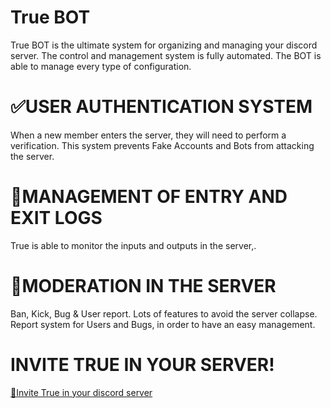 # True BOT
True BOT is the ultimate system for organizing and managing your discord server.
The control and management system is fully automated. The BOT is able to manage every type of configuration.

# ✅USER AUTHENTICATION SYSTEM
When a new member enters the server, they will need to perform a verification. This system prevents Fake Accounts and Bots from attacking the server.

# 💢MANAGEMENT OF ENTRY AND EXIT LOGS
True is able to monitor the inputs and outputs in the server,.

# 💬MODERATION IN THE SERVER
Ban, Kick, Bug & User report. Lots of features to avoid the server collapse. Report system for Users and Bugs, in order to have an easy management.

# INVITE TRUE IN YOUR SERVER!
[🤖Invite True in your discord server](https://discord.com/api/oauth2/authorize?client_id=758205623401447476&permissions=8&scope=bot)
